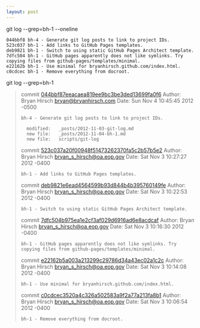 ```yaml
---
layout: post
---
```



git log --grep=bh-1 --oneline

    044bbf8 bh-4 - Generate git log posts to link to project IDs.
    523c037 bh-1 - Add links to GitHub Pages templates.
    deb9821 bh-1 - Switch to using static GitHub Pages Architect template.
    7dfc504 bh-1 - GitHub pages apparently does not like symlinks. Try copying files from github-pages/templates/minimal.
    e22162b bh-1 - Use minimal for bryanhirsch.github.com/index.html.
    c0cdcec bh-1 - Remove everything from docroot.
    


git log --grep=bh-1

> commit [044bbf87eeacaea819ee9bc3be3ded13699fa0f6](https://github.com/bryanhirsch/bryanhirsch.github.com/commit/044bbf87eeacaea819ee9bc3be3ded13699fa0f6)
> Author: Bryan Hirsch <bryan@bryanhirsch.com>
> Date:   Sun Nov 4 10:45:45 2012 -0500
> 
>     bh-4 - Generate git log posts to link to project IDs.
>     
>      	modified:   _posts/2012-11-03-git-log.md
>      	new file:   _posts/2012-11-04-bh-1.md
>      	new file:   scripts/git-log
> 
> commit [523c037a20f00948f51473262370fa5c2b57b5e2](https://github.com/bryanhirsch/bryanhirsch.github.com/commit/523c037a20f00948f51473262370fa5c2b57b5e2)
> Author: Bryan Hirsch <bryan_s_hirsch@oa.eop.gov>
> Date:   Sat Nov 3 10:27:27 2012 -0400
> 
>     bh-1 - Add links to GitHub Pages templates.
> 
> commit [deb9821e6ead4564599b93d844b4b395760149fe](https://github.com/bryanhirsch/bryanhirsch.github.com/commit/deb9821e6ead4564599b93d844b4b395760149fe)
> Author: Bryan Hirsch <bryan_s_hirsch@oa.eop.gov>
> Date:   Sat Nov 3 10:22:53 2012 -0400
> 
>     bh-1 - Switch to using static GitHub Pages Architect template.
> 
> commit [7dfc504b975ea1e2cf3af029d6916ad6e8acdcaf](https://github.com/bryanhirsch/bryanhirsch.github.com/commit/7dfc504b975ea1e2cf3af029d6916ad6e8acdcaf)
> Author: Bryan Hirsch <bryan_s_hirsch@oa.eop.gov>
> Date:   Sat Nov 3 10:16:30 2012 -0400
> 
>     bh-1 - GitHub pages apparently does not like symlinks. Try copying files from github-pages/templates/minimal.
> 
> commit [e22162b5a003a213299c29786d34a43ec02a1c2c](https://github.com/bryanhirsch/bryanhirsch.github.com/commit/e22162b5a003a213299c29786d34a43ec02a1c2c)
> Author: Bryan Hirsch <bryan_s_hirsch@oa.eop.gov>
> Date:   Sat Nov 3 10:14:08 2012 -0400
> 
>     bh-1 - Use minimal for bryanhirsch.github.com/index.html.
> 
> commit [c0cdcec3520a4c326a502583a9f2a77a213fa8b1](https://github.com/bryanhirsch/bryanhirsch.github.com/commit/c0cdcec3520a4c326a502583a9f2a77a213fa8b1)
> Author: Bryan Hirsch <bryan_s_hirsch@oa.eop.gov>
> Date:   Sat Nov 3 10:06:54 2012 -0400
> 
>     bh-1 - Remove everything from docroot.
> 
